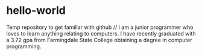 # hello-world
Temp repository to get familiar with github
// I am a junior programmer who loves to learn anything relating to computers.  I have recently graduated with a 3.72 gpa from Farmingdale State College obtaining a degree in computer programming.
